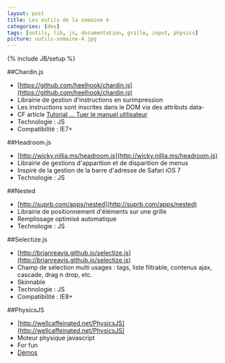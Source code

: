 ```yaml
---
layout: post
title: Les outils de la semaine 4
categories: [dev]
tags: [outils, lib, js, documentation, grille, input, physics]
picture: outils-semaine-4.jpg
---
```

{% include JB/setup %}

##Chardin.js
- [https://github.com/heelhook/chardin.js](https://github.com/heelhook/chardin.js)
- Librairie de gestion d'instructions en surimpression
- Les instructions sont inscrites dans le DOM via des attributs data-
- CF article [Tutorial ... Tuer le manuel utilisateur](http://thecreativetechnology.com/2013/05/28/turotial/)
- Technologie : JS
- Compatibilité : IE7+

##Headroom.js
- [http://wicky.nillia.ms/headroom.js](http://wicky.nillia.ms/headroom.js)
- Librairie de gestions d'apparition et de disparition de menus
- Inspiré de la gestion de la barre d'adresse de Safari iOS 7
- Technologie : JS

##Nested
- [http://suprb.com/apps/nested](http://suprb.com/apps/nested)
- Librairie de positionnement d'éléments sur une grille
- Remplissage optimisé automatique
- Technologie : JS

##Selectize.js
- [http://brianreavis.github.io/selectize.js](http://brianreavis.github.io/selectize.js)
- Champ de sélection multi usages : tags, liste filtrable, contenus ajax, cascade, drag n drop, etc.
- Skinnable
- Technologie : JS
- Compatibilité : IE8+

##PhysicsJS
- [http://wellcaffeinated.net/PhysicsJS](http://wellcaffeinated.net/PhysicsJS)
- Moteur physique javascript
- For fun
- [Démos](http://wellcaffeinated.net/PhysicsJS/examples/#demo-3)